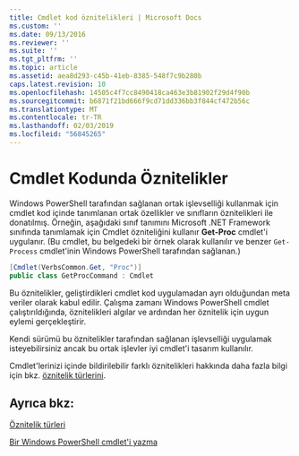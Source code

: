 ```yaml
---
title: Cmdlet kod öznitelikleri | Microsoft Docs
ms.custom: ''
ms.date: 09/13/2016
ms.reviewer: ''
ms.suite: ''
ms.tgt_pltfrm: ''
ms.topic: article
ms.assetid: aea8d293-c45b-41eb-8385-548f7c9b280b
caps.latest.revision: 10
ms.openlocfilehash: 14505c4f7cc8490418ca463e3b81902f29d4f90b
ms.sourcegitcommit: b6871f21bd666f9cd71dd336bb3f844cf472b56c
ms.translationtype: MT
ms.contentlocale: tr-TR
ms.lasthandoff: 02/03/2019
ms.locfileid: "56845265"
---
```

# <a name="attributes-in-cmdlet-code"></a>Cmdlet Kodunda Öznitelikler

Windows PowerShell tarafından sağlanan ortak işlevselliği kullanmak için cmdlet kod içinde tanımlanan ortak özellikler ve sınıfların öznitelikleri ile donatılmış. Örneğin, aşağıdaki sınıf tanımını Microsoft .NET Framework sınıfında tanımlamak için Cmdlet özniteliğini kullanır **Get-Proc** cmdlet'i uygulanır. (Bu cmdlet, bu belgedeki bir örnek olarak kullanılır ve benzer `Get-Process` cmdlet'inin Windows PowerShell tarafından sağlanan.)

```csharp
[Cmdlet(VerbsCommon.Get, "Proc")]
public class GetProcCommand : Cmdlet
```

Bu öznitelikler, geliştirdikleri cmdlet kod uygulamadan ayrı olduğundan meta veriler olarak kabul edilir. Çalışma zamanı Windows PowerShell cmdlet çalıştırıldığında, öznitelikleri algılar ve ardından her öznitelik için uygun eylemi gerçekleştirir.

Kendi sürümü bu öznitelikler tarafından sağlanan işlevselliği uygulamak isteyebilirsiniz ancak bu ortak işlevler iyi cmdlet'i tasarım kullanılır.

Cmdlet'lerinizi içinde bildirilebilir farklı öznitelikleri hakkında daha fazla bilgi için bkz. [öznitelik türlerini](./attribute-types.md).

## <a name="see-also"></a>Ayrıca bkz:

[Öznitelik türleri](./attribute-types.md)

[Bir Windows PowerShell cmdlet'i yazma](./writing-a-windows-powershell-cmdlet.md)
